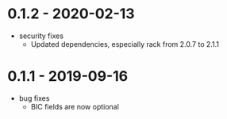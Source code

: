 # 0.1.2 - 2020-02-13
- security fixes
  - Updated dependencies, especially rack from 2.0.7 to 2.1.1

# 0.1.1 - 2019-09-16
- bug fixes
  - BIC fields are now optional